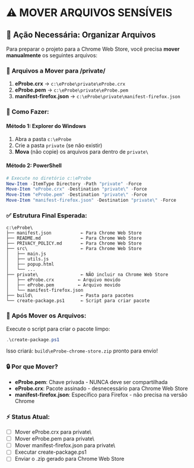 # ⚠️ MOVER ARQUIVOS SENSÍVEIS

## 📂 **Ação Necessária: Organizar Arquivos**

Para preparar o projeto para a Chrome Web Store, você precisa **mover manualmente** os seguintes arquivos:

### 🔐 **Arquivos a Mover para /private/**

1. **eProbe.crx** → `c:\eProbe\private\eProbe.crx`
2. **eProbe.pem** → `c:\eProbe\private\eProbe.pem`
3. **manifest-firefox.json** → `c:\eProbe\private\manifest-firefox.json`

### 📝 **Como Fazer:**

#### Método 1: Explorer do Windows

1. Abra a pasta `c:\eProbe`
2. Crie a pasta `private` (se não existir)
3. **Mova** (não copie) os arquivos para dentro de `private\`

#### Método 2: PowerShell

```powershell
# Execute no diretório c:\eProbe
New-Item -ItemType Directory -Path "private" -Force
Move-Item "eProbe.crx" -Destination "private\" -Force
Move-Item "eProbe.pem" -Destination "private\" -Force
Move-Item "manifest-firefox.json" -Destination "private\" -Force
```

### ✅ **Estrutura Final Esperada:**

```
c:\eProbe\
├── manifest.json           ← Para Chrome Web Store
├── README.md               ← Para Chrome Web Store
├── PRIVACY_POLICY.md       ← Para Chrome Web Store
├── src\                    ← Para Chrome Web Store
│   ├── main.js
│   ├── utils.js
│   ├── popup.html
│   └── ...
├── private\                ← NÃO incluir na Chrome Web Store
│   ├── eProbe.crx         ← Arquivo movido
│   ├── eProbe.pem         ← Arquivo movido
│   └── manifest-firefox.json
├── build\                  ← Pasta para pacotes
└── create-package.ps1      ← Script para criar pacote
```

### 🎯 **Após Mover os Arquivos:**

Execute o script para criar o pacote limpo:

```powershell
.\create-package.ps1
```

Isso criará: `build\eProbe-chrome-store.zip` pronto para envio!

### 🔒 **Por que Mover?**

-   **eProbe.pem**: Chave privada - NUNCA deve ser compartilhada
-   **eProbe.crx**: Pacote assinado - desnecessário para Chrome Web Store
-   **manifest-firefox.json**: Específico para Firefox - não precisa na versão Chrome

### ⚡ **Status Atual:**

-   [ ] Mover eProbe.crx para private\
-   [ ] Mover eProbe.pem para private\
-   [ ] Mover manifest-firefox.json para private\
-   [ ] Executar create-package.ps1
-   [ ] Enviar o .zip gerado para Chrome Web Store
